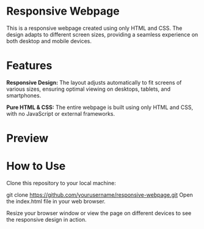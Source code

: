 # Responsive Webpage
This is a responsive webpage created using only HTML and CSS. The design adapts to different screen sizes, providing a seamless experience on both desktop and mobile devices.

# Features
**Responsive Design:** The layout adjusts automatically to fit screens of various sizes, ensuring optimal viewing on desktops, tablets, and smartphones.


**Pure HTML & CSS:** The entire webpage is built using only HTML and CSS, with no JavaScript or external frameworks.

# Preview

# How to Use
Clone this repository to your local machine:

git clone https://github.com/yourusername/responsive-webpage.git
Open the index.html file in your web browser.

Resize your browser window or view the page on different devices to see the responsive design in action.
